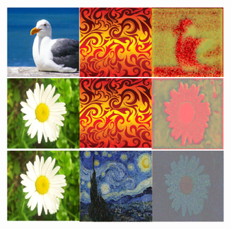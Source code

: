 
![Application Image](https://github.com/LauAlbert/styleTransfer/blob/master/Untitled.png)
![Application Image](https://github.com/LauAlbert/styleTransfer/blob/master/Untitled1.png)
![Application Image](https://github.com/LauAlbert/styleTransfer/blob/master/Untitled2.png)